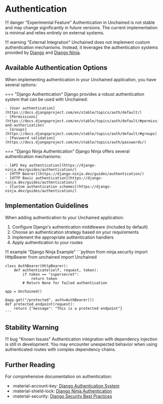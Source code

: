 # Authentication

!!! danger "Experimental Feature"
    Authentication in Unchained is not stable and may change significantly in future versions. The current implementation is minimal and relies entirely on external systems.

!!! warning "External Integration"
    Unchained does not implement custom authentication mechanisms. Instead, it leverages the authentication systems provided by [Django](https://docs.djangoproject.com/en/stable/topics/auth/) and [Django Ninja](https://django-ninja.dev/guides/authentication/).

## Available Authentication Options

When implementing authentication in your Unchained application, you have several options:

=== "Django Authentication"
    Django provides a robust authentication system that can be used with Unchained:
    
    - [User authentication](https://docs.djangoproject.com/en/stable/topics/auth/default/)
    - [Permissions](https://docs.djangoproject.com/en/stable/topics/auth/default/#permissions-and-authorization)
    - [Groups](https://docs.djangoproject.com/en/stable/topics/auth/default/#groups)
    - [Password validation](https://docs.djangoproject.com/en/stable/topics/auth/passwords/)

=== "Django Ninja Authentication"
    Django Ninja offers several authentication mechanisms:
    
    - [API Key authentication](https://django-ninja.dev/guides/authentication/)
    - [HTTP Bearer](https://django-ninja.dev/guides/authentication/)
    - [HTTP Basic authentication](https://django-ninja.dev/guides/authentication/)
    - [Custom authentication schemes](https://django-ninja.dev/guides/authentication/)

## Implementation Guidelines

When adding authentication to your Unchained application:

1. Configure Django's authentication middleware (included by default)
2. Choose an authentication strategy based on your requirements
3. Implement the appropriate authentication handlers
4. Apply authentication to your routes

!!! example "Django Ninja Example"
    ```python
    from ninja.security import HttpBearer
    from unchained import Unchained
    
    class AuthBearer(HttpBearer):
        def authenticate(self, request, token):
            if token == "supersecret":
                return token
            # Return None for failed authentication
    
    app = Unchained()
    
    @app.get("/protected", auth=AuthBearer())
    def protected_endpoint(request):
        return {"message": "This is a protected endpoint"}
    ```

## Stability Warning

!!! bug "Known Issues"
    Authentication integration with dependency injection is still in development. You may encounter unexpected behavior when using authenticated routes with complex dependency chains.

## Further Reading

For comprehensive documentation on authentication:

- :material-account-key: [Django Authentication System](https://docs.djangoproject.com/en/stable/topics/auth/)
- :material-shield-lock: [Django Ninja Authentication](https://django-ninja.dev/guides/authentication/)
- :material-security: [Django Security Best Practices](https://docs.djangoproject.com/en/stable/topics/security/)
